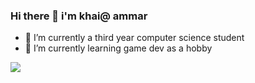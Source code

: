 ### Hi there 👋 i'm khai@ ammar

- 🔭 I’m currently a third year computer science student
- 🌱 I’m currently learning game dev as a hobby

![](https://media.tenor.com/D6OAm3I-OhMAAAAM/brent-rambo-thumbs-up.gif)
